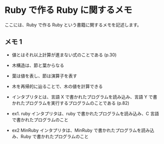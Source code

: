 # Ruby で作る Ruby に関するメモ

ここには、Ruby で作る Ruby という書籍に関するメモを記述します。

## メモ 1

- 値とはそれ以上計算が進まない式のことである (p.30)
- 木構造は、節と葉からなる
- 葉は値を表し、節は演算子を表す
- 木を再帰的に辿ることで、木の値を計算できる

- インタプリタとは、言語 X で書かれたプログラムを読み込み、言語 Y で書かれたプログラムを実行するプログラムのことである (p.82)
- ex1. ruby インタプリタは、ruby で書かれたプログラムを読み込み、C 言語で書かれたプログラムのこと
- ex2 MinRuby インタプリタは、MinRuby で書かれたプログラムを読み込み、Ruby で書かれたプログラムのこと
